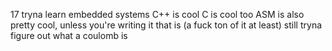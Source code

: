 17
tryna learn embedded systems
C++ is cool
C is cool too
ASM is also pretty cool,
unless you're writing it that is (a fuck ton of it at least)
still tryna figure out what a coulomb is
